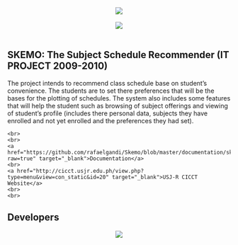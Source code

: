 <div align="center">
	<img src="https://raw.github.com/rafaelgandi/Skemo/master/Skemo_logo.png">
	<br>
	<br>
	<img src="https://raw.github.com/rafaelgandi/Skemo/master/misc/skemo_web_interface.png">
	<br>
	<br>
</div>

<h2>SKEMO: The Subject Schedule Recommender (IT PROJECT 2009-2010)</h2>
<p>  
	The project intends to recommend class schedule base on student’s convenience.
	The  students  are  to  set  there  preferences  that  will  be  the  bases  for  the  plotting  of
	schedules.  The system  also includes  some  features  that will help the  student  such  as
	browsing of subject offerings  and viewing of student’s  profile (includes  there personal
	data,  subjects  they  have  enrolled  and  not  yet  enrolled  and  the  preferences  they  had
	set).
	
	<br>
	<br>
	<a href="https://github.com/rafaelgandi/Skemo/blob/master/documentation/skemo_documentation.pdf?raw=true" target="_blank">Documentation</a>
	<br>
	<a href="http://cicct.usjr.edu.ph/view.php?type=menu&view=con_static&id=20" target="_blank">USJ-R CICCT Website</a>
	<br>
	<br>
</p>

<h2>Developers</h2>
<div align="center">
	<img src="https://raw.github.com/rafaelgandi/Skemo/master/misc/skemo_devs.png">
</div>
